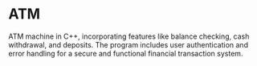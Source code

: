 # ATM
ATM machine in C++, incorporating features like balance checking, cash withdrawal, and deposits. The program includes user authentication and error handling for a secure and functional financial transaction system.
